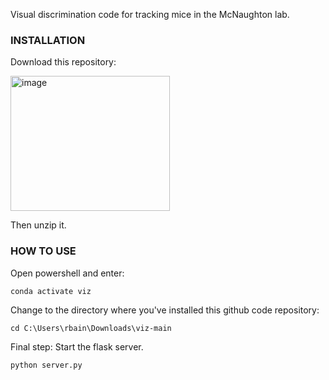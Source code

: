 Visual discrimination code for tracking mice in the McNaughton lab.

### INSTALLATION ###

Download this repository:

<img width="255" height="216" alt="image" src="https://github.com/user-attachments/assets/0533f590-2cb4-410c-a1e9-f34e12ec79aa" />

Then unzip it.

### HOW TO USE ###

Open powershell and enter:

`conda activate viz`

Change to the directory where you've installed this github code repository:

`cd C:\Users\rbain\Downloads\viz-main`

Final step: Start the flask server.

`python server.py`
